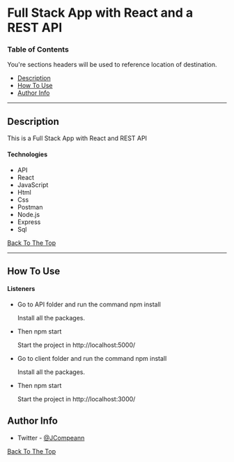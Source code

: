 # Full Stack App with React and a REST API 

### Table of Contents
You're sections headers will be used to reference location of destination.

- [Description](#description)
- [How To Use](#how-to-use)
- [Author Info](#author-info)

---

## Description

This is a Full Stack App with React and REST API

#### Technologies

- API
- React
- JavaScript
- Html
- Css
- Postman
- Node.js
- Express
- Sql

[Back To The Top](#full-stack-app-with-react-and-a-rest-api)

---

## How To Use

#### Listeners
- Go to API folder and run the command npm install

    Install all the packages.

- Then npm start 

    Start the project in http://localhost:5000/

- Go to client folder and run the command npm install

    Install all the packages.

- Then npm start 

    Start the project in http://localhost:3000/


## Author Info

- Twitter - [@JCompeann](https://twitter.com/JCompeann)

[Back To The Top](#full-stack-app-with-react-and-a-rest-api)

